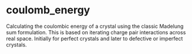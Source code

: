 coulomb_energy
==============

Calculating the coulombic energy of a crystal using the classic Madelung sum formulation.
This is based on iterating charge pair interactions across real space. Initially for perfect crystals and later to
defective or imperfect crystals.
